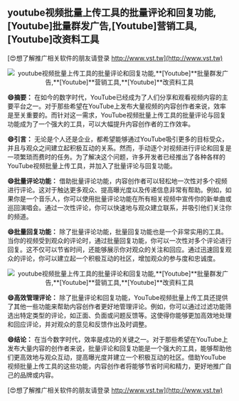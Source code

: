 ## **youtube视频批量上传工具的批量评论和回复功能,**[Youtube]**批量群发广告,**[Youtube]**营销工具,**[Youtube]**改资料工具**

[😍想了解推广相关软件的朋友请登录 http://www.vst.tw](http://www.vst.tw)

 <center><img src="https://vst.tw/MP4/tuiguang/png/6.png" alt="youtube视频批量上传工具的批量评论和回复功能,**[Youtube]**批量群发广告,**[Youtube]**营销工具,**[Youtube]**改资料工具"></center>

**😄摘要：**
在如今的数字时代，YouTube已经成为了人们分享和观看视频内容的主要平台之一。对于那些希望在YouTube上发布大量视频的内容创作者来说，效率是至关重要的。而针对这一需求，YouTube视频批量上传工具的批量评论与回复功能成为了一个强大的工具，可以大幅提升内容创作者的工作效率。

**😄引言：**
无论是个人还是企业，都希望能够通过YouTube吸引更多的目标受众，并且与观众之间建立起积极互动的关系。然而，手动逐个对视频进行评论和回复是一项繁琐而费时的任务。为了解决这个问题，许多开发者已经推出了各种各样的YouTube视频批量上传工具，并加入了批量评论与回复功能。

**😄批量评论功能：**
借助批量评论功能，内容创作者可以轻松地一次性对多个视频进行评论。这对于触达更多观众、提高曝光度以及传递信息非常有帮助。例如，如果你是一个音乐人，你可以使用批量评论功能在所有相关视频中宣传你的新单曲或巡回演唱会。通过一次性评论，你可以快速地与观众建立联系，并吸引他们关注你的频道。

**😄批量回复功能：**
除了批量评论功能，批量回复功能也是一个非常实用的工具。当你的视频受到观众的评论时，通过批量回复功能，你可以一次性对多个评论进行回复。这不仅可以节省时间，还能够展示你对观众的关注和回应。通过迅速回复观众的评论，你可以建立起一个积极互动的社区，增加观众的参与度和忠诚度。

 <center><img src="https://vst.tw/MP4/tuiguang/png/8.png" alt="youtube视频批量上传工具的批量评论和回复功能,**[Youtube]**批量群发广告,**[Youtube]**营销工具,**[Youtube]**改资料工具"></center>

**😄高效管理评论：**
除了批量评论和回复功能，YouTube视频批量上传工具还提供了其他一些功能来帮助内容创作者更好地管理评论。例如，你可以通过过滤功能筛选出特定类型的评论，如正面、负面或问题反馈等。这使得你能够更加高效地处理和回应评论，并对观众的意见和反馈作出及时调整。

**😄结论：**
在当今数字时代，效率是成功的关键之一。对于那些希望在YouTube上发布大量内容的创作者来说，批量评论和回复功能是一个强大的工具，能够帮助他们更高效地与观众互动，提高曝光度并建立一个积极互动的社区。借助YouTube视频批量上传工具的这些功能，内容创作者将能够节省时间和精力，更好地推广自己的品牌或内容。

[😍想了解推广相关软件的朋友请登录 http://www.vst.tw](http://www.vst.tw)



